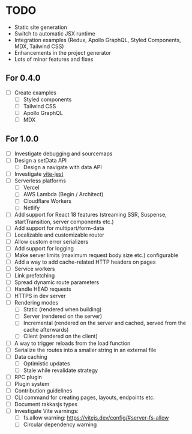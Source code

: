 # TODO

- Static site generation
- Switch to automatic JSX runtime
- Integration examples (Redux, Apollo GraphQL, Styled Components, MDX, Tailwind CSS)
- Enhancements in the project generator
- Lots of minor features and fixes

## For 0.4.0
- [ ] Create examples
  - [ ] Styled components
  - [ ] Tailwind CSS
  - [ ] Apollo GraphQL
  - [ ] MDX

## For 1.0.0
- [ ] Investigate debugging and sourcemaps
- [ ] Design a setData API
  - [ ] Design a navigate with data API
- [ ] Investigate [vite-jest](https://github.com/sodatea/vite-jest)
- [ ] Serverless platforms
  - [ ] Vercel
  - [ ] AWS Lambda (Begin / Architect)
  - [ ] Cloudflare Workers
  - [ ] Netlify
- [ ] Add support for React 18 features (streaming SSR, Suspense, startTransition, server components etc.)
- [ ] Add support for multipart/form-data
- [ ] Localizable and customizable router
- [ ] Allow custom error serializers
- [ ] Add support for logging
- [ ] Make server limits (maximum request body size etc.) configurable
- [ ] Add a way to add cache-related HTTP headers on pages
- [ ] Service workers
- [ ] Link prefetching
- [ ] Spread dynamic route parameters
- [ ] Handle HEAD requests
- [ ] HTTPS in dev server
- [ ] Rendering modes
  - [ ] Static (rendered when building)
  - [ ] Server (rendered on the server)
  - [ ] Incremental (rendered on the server and cached, served from the cache afterwards)
  - [ ] Client (rendered on the client)
- [ ] A way to trigger reloads from the load function
- [ ] Serialize the routes into a smaller string in an external file
- [ ] Data caching
	- [ ] Optimistic updates
	- [ ] Stale while revalidate strategy
- [ ] RPC plugin
- [ ] Plugin system
- [ ] Contribution guidelines
- [ ] CLI command for creating pages, layouts, endpoints etc.
- [ ] Document rakkasjs types
- [ ] Investigate Vite warnings:
  - [ ] fs.allow warning: https://vitejs.dev/config/#server-fs-allow
  - [ ] Circular dependency warning
